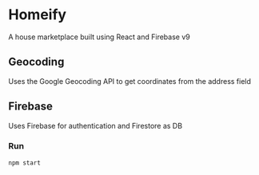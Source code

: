 # Homeify
A house marketplace built using React and Firebase v9

## Geocoding
Uses the Google Geocoding API to get coordinates from the address field

## Firebase
Uses Firebase for authentication and Firestore as DB


### Run

```bash
npm start
```
